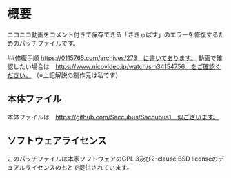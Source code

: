 # 概要
ニコニコ動画をコメント付きで保存できる「さきゅばす」のエラーを修復するためのパッチファイルです。

##修復手順
https://0115765.com/archives/273　に書いてあります。
動画で確認したい場合は　https://www.nicovideo.jp/watch/sm34154756　をご確認ください。
（※上記解説の制作元は私です）

## 本体ファイル
本体ファイルは　https://github.com/Saccubus/Saccubus1　似ございます。

## ソフトウェアライセンス
このパッチファイルは本家ソフトウェアのGPL 3及び2-clause BSD licenseのデュアルライセンスのもとで提供されています。
